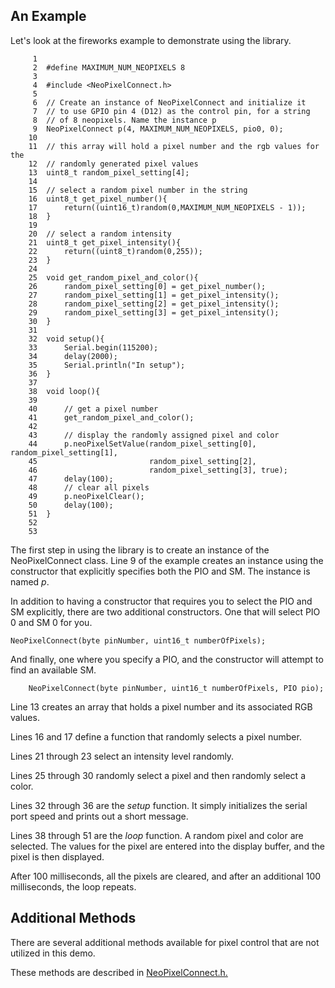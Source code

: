 ## An Example

Let's look at the fireworks example to demonstrate using the library.

```aiignore
     1	
     2	#define MAXIMUM_NUM_NEOPIXELS 8
     3	
     4	#include <NeoPixelConnect.h>
     5	
     6	// Create an instance of NeoPixelConnect and initialize it
     7	// to use GPIO pin 4 (D12) as the control pin, for a string
     8	// of 8 neopixels. Name the instance p
     9	NeoPixelConnect p(4, MAXIMUM_NUM_NEOPIXELS, pio0, 0);
    10	
    11	// this array will hold a pixel number and the rgb values for the
    12	// randomly generated pixel values
    13	uint8_t random_pixel_setting[4];
    14	
    15	// select a random pixel number in the string
    16	uint8_t get_pixel_number(){
    17	    return((uint16_t)random(0,MAXIMUM_NUM_NEOPIXELS - 1));
    18	}
    19	
    20	// select a random intensity
    21	uint8_t get_pixel_intensity(){
    22	    return((uint8_t)random(0,255));
    23	}
    24	
    25	void get_random_pixel_and_color(){
    26	    random_pixel_setting[0] = get_pixel_number();
    27	    random_pixel_setting[1] = get_pixel_intensity();
    28	    random_pixel_setting[2] = get_pixel_intensity();
    29	    random_pixel_setting[3] = get_pixel_intensity();
    30	}
    31	
    32	void setup(){
    33	    Serial.begin(115200);
    34	    delay(2000);
    35	    Serial.println("In setup");
    36	}
    37	
    38	void loop(){
    39	
    40	    // get a pixel number
    41	    get_random_pixel_and_color();
    42	
    43	    // display the randomly assigned pixel and color
    44	    p.neoPixelSetValue(random_pixel_setting[0], random_pixel_setting[1],
    45	                       random_pixel_setting[2],
    46	                       random_pixel_setting[3], true);
    47	    delay(100);
    48	    // clear all pixels
    49	    p.neoPixelClear();
    50	    delay(100);
    51	}
    52	
    53	

```

The first step in using the library is to create an instance of the NeoPixelConnect class.
Line 9 of the example creates an instance using the constructor that explicitly 
specifies both the PIO and SM. The instance is named _p_.

In addition to having a constructor that requires you to select the PIO and SM explicitly, there are 
two additional constructors. One that will select PIO 0 and SM 0 for you.

```ABAP
NeoPixelConnect(byte pinNumber, uint16_t numberOfPixels);
```

And finally, one where you specify a PIO, and the 
constructor will attempt to find an available SM.

```ABAP
    NeoPixelConnect(byte pinNumber, uint16_t numberOfPixels, PIO pio);

```

Line 13 creates an array that holds a pixel number and its associated RGB values.

Lines 16 and 17 define a function that randomly selects a pixel number.

Lines 21 through 23 select an intensity level randomly.

Lines 25 through 30 randomly select a pixel and then randomly select a color.

Lines 32 through 36 are the _setup_ function. It simply initializes the serial port
speed and prints out a short message.

Lines 38 through 51 are the _loop_ function. A random pixel and color are selected. 
The values for the pixel are entered into the display buffer, and the pixel is then
displayed. 

After 100 milliseconds, all the pixels are 
cleared, and after an additional 100 milliseconds, the loop repeats.

## Additional Methods

There are several additional methods available for pixel control that are
not utilized in this demo.

These methods are described in [NeoPixelConnect.h.](https://github.com/MrYsLab/NeoPixelConnect/blob/master/src/NeoPixelConnect.h)

